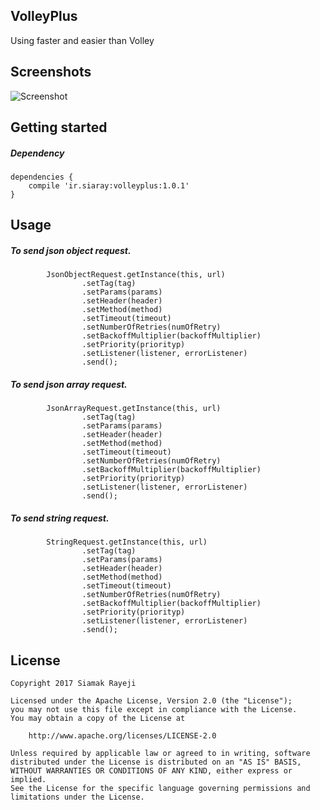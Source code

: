 ## VolleyPlus
Using faster and easier than Volley

## Screenshots

![Screenshot](https://s1.gifyu.com/images/volleyplus-v1.0.1.gif)

## Getting started

##### Dependency

    dependencies {
        compile 'ir.siaray:volleyplus:1.0.1'
    }

## Usage

##### To send json object request.

            JsonObjectRequest.getInstance(this, url)
                    .setTag(tag)
                    .setParams(params)
                    .setHeader(header)
                    .setMethod(method)
                    .setTimeout(timeout)
                    .setNumberOfRetries(numOfRetry)
                    .setBackoffMultiplier(backoffMultiplier)
                    .setPriority(priorityp)
                    .setListener(listener, errorListener)
                    .send();

##### To send json array request.

            JsonArrayRequest.getInstance(this, url)
                    .setTag(tag)
                    .setParams(params)
                    .setHeader(header)
                    .setMethod(method)
                    .setTimeout(timeout)
                    .setNumberOfRetries(numOfRetry)
                    .setBackoffMultiplier(backoffMultiplier)
                    .setPriority(priorityp)
                    .setListener(listener, errorListener)
                    .send();

##### To send string request.

            StringRequest.getInstance(this, url)
                    .setTag(tag)
                    .setParams(params)
                    .setHeader(header)
                    .setMethod(method)
                    .setTimeout(timeout)
                    .setNumberOfRetries(numOfRetry)
                    .setBackoffMultiplier(backoffMultiplier)
                    .setPriority(priorityp)
                    .setListener(listener, errorListener)
                    .send();

## License

    Copyright 2017 Siamak Rayeji

    Licensed under the Apache License, Version 2.0 (the "License");
    you may not use this file except in compliance with the License.
    You may obtain a copy of the License at

        http://www.apache.org/licenses/LICENSE-2.0

    Unless required by applicable law or agreed to in writing, software
    distributed under the License is distributed on an "AS IS" BASIS,
    WITHOUT WARRANTIES OR CONDITIONS OF ANY KIND, either express or implied.
    See the License for the specific language governing permissions and
    limitations under the License.
